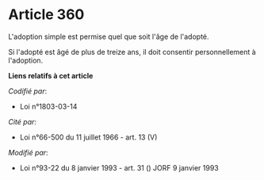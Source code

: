 # Article 360

L'adoption simple est permise quel que soit l'âge de l'adopté.

Si l'adopté est âgé de plus de treize ans, il doit consentir personnellement à l'adoption.

**Liens relatifs à cet article**

_Codifié par_:

  - Loi n°1803-03-14

_Cité par_:

  - Loi n°66-500 du 11 juillet 1966 - art. 13 (V)

_Modifié par_:

  - Loi n°93-22 du 8 janvier 1993 - art. 31 () JORF 9 janvier 1993
